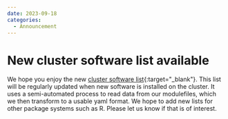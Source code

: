 ```yaml
---
date: 2023-09-18
categories:
  - Announcement
---
```


# New cluster software list available

We hope you enjoy the new [cluster software list](../../software/cluster-pkg-list.md){:target="_blank"}. This list will be regularly updated when new software is installed on the cluster. It uses a semi-automated process to read data from our modulefiles, which we then transform to a usable yaml format. We hope to add new lists for other package systems such as R. Please let us know if that is of interest.
